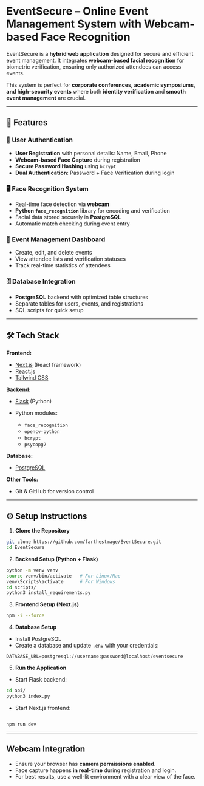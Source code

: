 
# EventSecure – Online Event Management System with Webcam-based Face Recognition

EventSecure is a **hybrid web application** designed for secure and efficient event management. It integrates **webcam-based facial recognition** for biometric verification, ensuring only authorized attendees can access events.

This system is perfect for **corporate conferences, academic symposiums, and high-security events** where both **identity verification** and **smooth event management** are crucial.

---

## 🚀 Features

### 🔐 User Authentication

* **User Registration** with personal details: Name, Email, Phone
* **Webcam-based Face Capture** during registration
* **Secure Password Hashing** using `bcrypt`
* **Dual Authentication**: Password + Face Verification during login

### 🖥️ Face Recognition System

* Real-time face detection via **webcam**
* **Python `face_recognition`** library for encoding and verification
* Facial data stored securely in **PostgreSQL**
* Automatic match checking during event entry

### 📅 Event Management Dashboard

* Create, edit, and delete events
* View attendee lists and verification statuses
* Track real-time statistics of attendees

### 🗄️ Database Integration

* **PostgreSQL** backend with optimized table structures
* Separate tables for users, events, and registrations
* SQL scripts for quick setup

---

## 🛠️ Tech Stack

**Frontend:**

* [Next.js](https://nextjs.org/) (React framework)
* [React.js](https://react.dev/)
* [Tailwind CSS](https://tailwindcss.com/)

**Backend:**

* [Flask](https://flask.palletsprojects.com/) (Python)
* Python modules:

  * `face_recognition`
  * `opencv-python`
  * `bcrypt`
  * `psycopg2`

**Database:**

* [PostgreSQL](https://www.postgresql.org/)

**Other Tools:**

* Git & GitHub for version control

---

## ⚙️ Setup Instructions

1. **Clone the Repository**

```bash
git clone https://github.com/farthestmage/EventSecure.git
cd EventSecure
```

2. **Backend Setup (Python + Flask)**

```bash
python -m venv venv
source venv/bin/activate   # For Linux/Mac
venv\Scripts\activate      # For Windows
cd scripts/
python3 install_requirements.py
```

3. **Frontend Setup (Next.js)**

```bash
npm -i --force
```

4. **Database Setup**

* Install PostgreSQL
* Create a database and update `.env` with your credentials:

```env
DATABASE_URL=postgresql://username:password@localhost/eventsecure
```

5. **Run the Application**

* Start Flask backend:

```bash
cd api/
python3 index.py
```

* Start Next.js frontend:

```bash

npm run dev
```

---

## Webcam Integration

* Ensure your browser has **camera permissions enabled**.
* Face capture happens **in real-time** during registration and login.
* For best results, use a well-lit environment with a clear view of the face.
